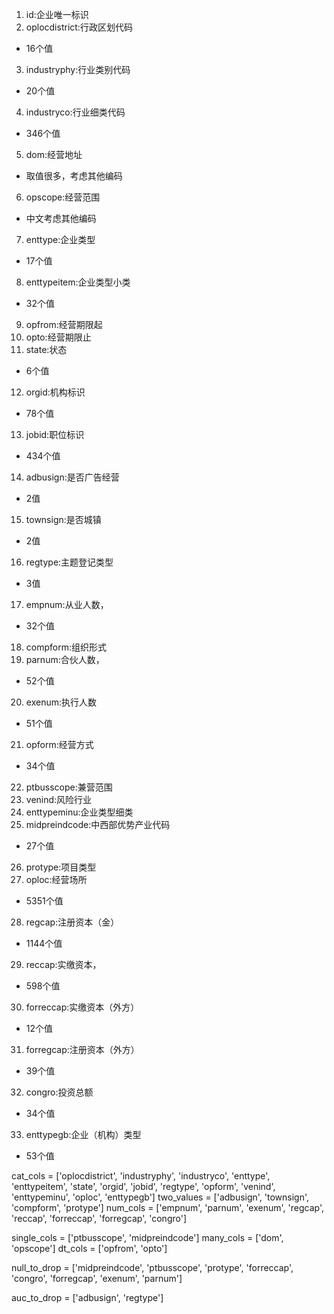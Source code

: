 1. id:企业唯一标识
2. oplocdistrict:行政区划代码
- 16个值
3. industryphy:行业类别代码
- 20个值
4. industryco:行业细类代码
- 346个值
5. dom:经营地址
- 取值很多，考虑其他编码
6. opscope:经营范围
- 中文考虑其他编码
7. enttype:企业类型
- 17个值
8. enttypeitem:企业类型小类
- 32个值
9. opfrom:经营期限起
10. opto:经营期限止
11. state:状态
- 6个值
12. orgid:机构标识
- 78个值
13. jobid:职位标识
- 434个值
14. adbusign:是否广告经营
- 2值
15. townsign:是否城镇
- 2值
16. regtype:主题登记类型
- 3值
17. empnum:从业人数，
- 32个值
18. compform:组织形式
19. parnum:合伙人数，
- 52个值
20. exenum:执行人数
- 51个值
21. opform:经营方式
- 34个值
22. ptbusscope:兼营范围
23. venind:风险行业
24. enttypeminu:企业类型细类
25. midpreindcode:中西部优势产业代码
- 27个值
26. protype:项目类型
27. oploc:经营场所
- 5351个值
28. regcap:注册资本（金）
- 1144个值
29. reccap:实缴资本，
- 598个值
30. forreccap:实缴资本（外方）
- 12个值
31. forregcap:注册资本（外方）
- 39个值
32. congro:投资总额
- 34个值
33. enttypegb:企业（机构）类型
- 53个值


cat_cols = ['oplocdistrict', 'industryphy', 'industryco', 'enttype', 'enttypeitem', 'state', 'orgid', 'jobid', 'regtype', 'opform', 'venind', 'enttypeminu', 'oploc', 'enttypegb']
two_values = ['adbusign', 'townsign', 'compform', 'protype']
num_cols = ['empnum', 'parnum', 'exenum', 'regcap', 'reccap', 'forreccap', 'forregcap', 'congro']

single_cols = ['ptbusscope', 'midpreindcode']
many_cols = ['dom', 'opscope']
dt_cols = ['opfrom', 'opto']

null_to_drop = ['midpreindcode', 'ptbusscope', 'protype', 'forreccap', 'congro', 'forregcap', 'exenum', 'parnum']

auc_to_drop = ['adbusign', 'regtype']